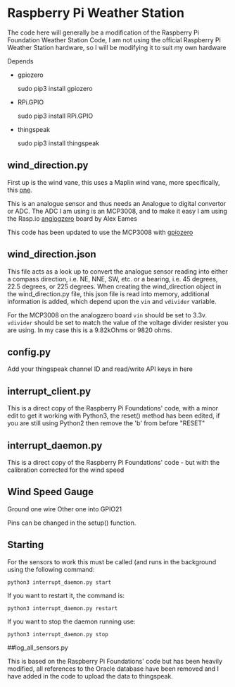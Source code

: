 # Raspberry Pi Weather Station

The code here will generally be a modification of the
Raspberry Pi Foundation Weather Station Code, I am not using the
official Raspberry Pi Weather Station hardware, so I will be
modifying it to suit my own hardware

Depends
* gpiozero

    sudo pip3 install gpiozero

* RPi.GPIO

    sudo pip3 install RPi.GPIO

* thingspeak

    sudo pip3 install thingspeak



## wind_direction.py

First up is the wind vane, this uses a Maplin wind vane, more specifically,
this [one](http://www.maplin.co.uk/p/maplin-replacement-wind-direction-sensor-for-n96fyn96gy-n81nf).

This is an analogue sensor and thus needs an Analogue to digital convertor or ADC.
The ADC I am using is an MCP3008, and to make it easy I am using the Rasp.io
[anglogzero](http://rasp.io/analogzero/) board by Alex Eames

This code has been updated to use the MCP3008 with [gpiozero](https://www.raspberrypi.org/blog/gpio-zero-a-friendly-python-api-for-physical-computing/)

## wind_direction.json

This file acts as a look up to convert the analogue sensor reading into either
a compass direction, i.e. NE, NNE, SW, etc. or a bearing, i.e. 45 degrees, 22.5 degrees, or 225 degrees.  When creating the wind_direction object in the wind_direction.py file, this json file is read into memory, additional information is added, which depend upon the ```vin``` and
```vdivider``` variable.

For the MCP3008 on the analogzero board ```vin``` should be set to 3.3v.  ```vdivider``` should be set to match the value of the voltage divider resister you are using.  In my case this is a 9.82kOhms or 9820 ohms.

## config.py

Add your thingspeak channel ID and read/write API keys in here

## interrupt_client.py

This is a direct copy of the Raspberry Pi Foundations' code, with a minor edit to get it working with Python3, the reset() method has been edited, if you are still using Python2 then remove the 'b' from before "RESET"

## interrupt_daemon.py

This is a direct copy of the Raspberry Pi Foundations' code - but with the calibration corrected for the wind speed

## Wind Speed Gauge
Ground one wire
Other one into GPIO21

Pins can be changed in the setup() function.

## Starting
For the sensors to work this must be called (and runs in the background using the following command:

    python3 interrupt_daemon.py start

If you want to restart it, the command is:

    python3 interrupt_daemon.py restart

If you want to stop the daemon running use:

    python3 interrupt_daemon.py stop

##log_all_sensors.py

This is based on the Raspberry Pi Foundations' code but has been heavily modified, all references to the Oracle database have been removed and I have added in the code to upload the data to thingspeak.
